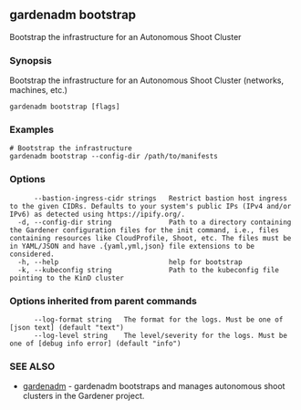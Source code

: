 ## gardenadm bootstrap

Bootstrap the infrastructure for an Autonomous Shoot Cluster

### Synopsis

Bootstrap the infrastructure for an Autonomous Shoot Cluster (networks, machines, etc.)

```
gardenadm bootstrap [flags]
```

### Examples

```
# Bootstrap the infrastructure
gardenadm bootstrap --config-dir /path/to/manifests
```

### Options

```
      --bastion-ingress-cidr strings   Restrict bastion host ingress to the given CIDRs. Defaults to your system's public IPs (IPv4 and/or IPv6) as detected using https://ipify.org/.
  -d, --config-dir string              Path to a directory containing the Gardener configuration files for the init command, i.e., files containing resources like CloudProfile, Shoot, etc. The files must be in YAML/JSON and have .{yaml,yml,json} file extensions to be considered.
  -h, --help                           help for bootstrap
  -k, --kubeconfig string              Path to the kubeconfig file pointing to the KinD cluster
```

### Options inherited from parent commands

```
      --log-format string   The format for the logs. Must be one of [json text] (default "text")
      --log-level string    The level/severity for the logs. Must be one of [debug info error] (default "info")
```

### SEE ALSO

* [gardenadm](gardenadm.md)	 - gardenadm bootstraps and manages autonomous shoot clusters in the Gardener project.

